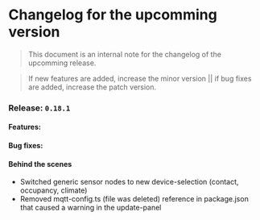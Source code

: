 # Changelog for the upcomming version
> This document is an internal note for the changelog of the upcomming release.

> If new features are added, increase the minor version || if bug fixes are added, increase the patch version.


### Release: `0.18.1`

#### Features:

#### Bug fixes:

#### Behind the scenes

- Switched generic sensor nodes to new device-selection (contact, occupancy, climate)
- Removed mqtt-config.ts (file was deleted) reference in package.json that caused a warning in the update-panel